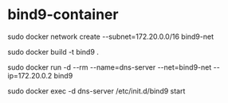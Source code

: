 # bind9-container

sudo docker network create --subnet=172.20.0.0/16 bind9-net

sudo docker build -t bind9 .

sudo docker run -d --rm --name=dns-server --net=bind9-net --ip=172.20.0.2 bind9

sudo docker exec -d dns-server /etc/init.d/bind9 start
